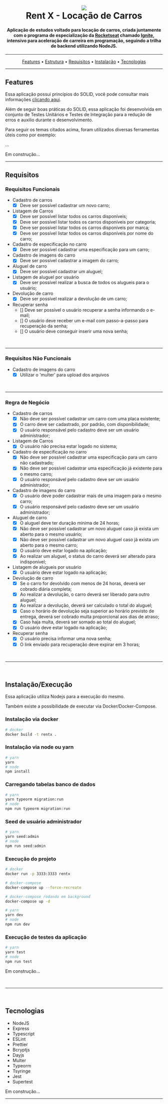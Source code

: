 <h1 align="center">
  <img src="https://i.imgur.com/oUAKMC5.png"/>
  <br>
  Rent X - Locação de Carros
  <br>
</h1>

<h4 align="center">Aplicação de estudos voltado para locação de carros, criada juntamente com o programa de especialização da <a href="https://www.rocketseat.com.br/" target="_blank">Rocketseat</a> chamado <a href="https://www.rocketseat.com.br/ignite">Ignite</a>, intensivo para aceleração de carreira em programação, seguindo a trilha de backend utilizando NodeJS.</h4>

<hr>

<p align="center">
  <a href="#features">Features</a> •
  <a href="#estrutura">Estrutura</a> •
  <a href="#requisitos">Requisitos</a> •
  <a href="#instalação">Instalação</a> •
  <a href="#tecnologias">Tecnologias</a>
</p>

<hr>

## Features
Essa aplicação possui princípios do SOLID, você pode consultar mais informações [clicando aqui]("https://medium.com/backticks-tildes/the-s-o-l-i-d-principles-in-pictures-b34ce2f1e898").

Além de seguir boas práticas do SOLID, essa aplicação foi desenvolvida em conjunto de Testes Unitários e Testes de Integração para a redução de erros e auxilio durante o desenvolvimento.


Para seguir os temas citados acima, foram utilizados diversas ferramentas úteis como por exemplo:

...

Em construção...
<hr>

## Requisitos
### Requisitos Funcionais
- Cadastro de carros
  - [X] Deve ser possível cadastrar um novo carro;

- Listagem de Carros
  - [X] Deve ser possível listar todos os carros disponíveis;
  - [X] Deve ser possível listar todos os carros disponíveis por categoria;
  - [X] Deve ser possível listar todos os carros disponíveis por marca;
  - [X] Deve ser possível listar todos os carros disponíveis por nome do carro;

- Cadastro de especificação no carro
  - [X] Deve ser possível cadastrar uma especificação para um carro;

- Cadastro de imagens do carro
  - [X] Deve ser possível cadastrar a imagem do carro;

- Aluguel de carro
  - [X] Deve ser possível cadastrar um aluguel;

- Listagem de aluguel por usuário
  - [X] Deve ser possível realizar a busca de todos os alugueis para o usuário;

- Devolução de carro
  - [X] Deve ser possível realizar a devolução de um carro;

- Recuperar senha
  - [] Deve ser possível o usuário recuperar a senha informando o e-mail;
  - [] O usuário deve receber um e-mail com passo-a-passo para recuperação da senha;
  - [] O usuário deve conseguir inserir uma nova senha;

<br>
<hr>

### Requisitos Não Funcionais
- Cadastro de imagens do carro
  - [X] Utilizar o 'multer' para upload dos arquivos
<br>
<hr>

### Regra de Negócio
- Cadastro de carros
  - [X] Não deve ser possível cadastrar um carro com uma placa existente;
  - [X] O carro deve ser cadastrado, por padrão, com disponibilidade;
  - [X] O usuário responsável pelo cadastro deve ser um usuário administrador;

- Listagem de Carros
  - [X] O usuário não precisa estar logado no sistema;

- Cadastro de especificação no carro
  - [X] Não deve ser possível cadastrar uma especificação para um carro não cadastrado;
  - [X] Não deve ser possível cadastrar uma especificação já existente para o mesmo carro;
  - [X] O usuário responsável pelo cadastro deve ser um usuário administrador;

- Cadastro de imagens do carro
  - [X] O usuário deve poder cadastrar mais de uma imagem para o mesmo carro;
  - [X] O usuário responsável pelo cadastro deve ser um usuário administrador;

- Aluguel de carro
  - [X] O aluguel deve ter duração mínima de 24 horas;
  - [X] Não deve ser possível cadastrar um novo aluguel caso já exista um aberto para o mesmo usuário;
  - [X] Não deve ser possível cadastrar um novo aluguel caso já exista um aberto para o mesmo carro;
  - [X] O usuário deve estar logado na aplicação;
  - [X] Ao realizar um aluguel, o status do carro deverá ser alterado para indisponível;

- Listagem de alugueis por usuário
  - [X] O usuário deve estar logado na aplicação;

- Devolução de carro
  - [X] Se o carro for devolvido com menos de 24 horas, deverá ser cobrado diária completa;
  - [X] Ao realizar a devolução, o carro deverá ser liberado para outro aluguel;
  - [X] Ao realizar a devolução, deverá ser calculado o total do aluguel;
  - [X] Caso o horário de devolução seja superior ao horário previsto de entrega, deverá ser cobrado multa proporcional aos dias de atraso;
  - [X] Caso haja multa, deverá ser somado ao total do aluguel;
  - [X] O usuário deve estar logado na aplicação;

- Recuperar senha
  - [X] O usuário precisa informar uma nova senha;
  - [X] O link enviado para recuperação deve expirar em 3 horas;
<br>
<hr>
<br>

## Instalação/Execução
Essa aplicação utiliza Nodejs para a execução do mesmo.

Também existe a possibilidade de executar via Docker/Docker-Compose.

### Instalação via docker

```bash
# docker
docker build -t rentx .
```

### Instalação via node ou yarn
```bash
# yarn
yarn
# node
npm install
```

### Carregando tabelas banco de dados
```bash
# yarn
yarn typeorm migration:run
# node
npm run typeorm migration:run
```

### Seed de usuário administrador
```bash
# yarn
yarn seed:admin
# node
npm run seed:admin
```

### Execução do projeto
```bash
# docker
docker run -p 3333:3333 rentx

# docker-compose
docker-compose up --force-recreate

# docker-compose rodando em background
docker-compose up -d

# yarn
yarn dev
# node
npm run dev
```

### Execução de testes da aplicação
```bash
# yarn
yarn test
# node
npm run test
```

Em construção...

<br>
<hr>
<br>

## Tecnologias
- NodeJS
- Express
- Typescript
- ESLint
- Prettier
- Bcryptjs
- Dayjs
- Multer
- Typeorm
- Tsyringe
- Jest
- Supertest

Em construção...
<br>
<hr>
<br>
